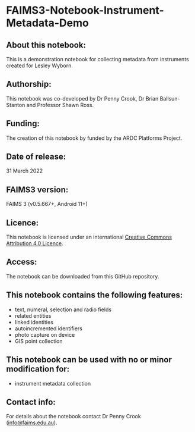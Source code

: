 # FAIMS3-Notebook-Instrument-Metadata-Demo

## About this notebook:
This is a demonstration notebook for collecting metadata from instruments created for Lesley Wyborn.

## Authorship:
This notebook was co-developed by Dr Penny Crook, Dr Brian Ballsun-Stanton and Professor Shawn Ross.

## Funding:
The creation of this notebook by funded by the ARDC Platforms Project.

## Date of release:
31 March 2022
  
## FAIMS3 version:
FAIMS 3 (v0.5.667+, Android 11+) 

## Licence:
This notebook is licensed under an international [Creative Commons Attribution 4.0 Licence](https://creativecommons.org/licenses/by/4.0/legalcode).

## Access:
The notebook can be downloaded from this GitHub repository. 

## This notebook contains the following features:
* text, numeral, selection and radio fields
* related entities
* linked identities
* autoincremented identifiers
* photo capture on device
* GIS point collection
 
## This notebook can be used with no or minor modification for:
* instrument metadata collection
 
## Contact info:
For details about the notebook contact Dr Penny Crook (info@faims.edu.au).
